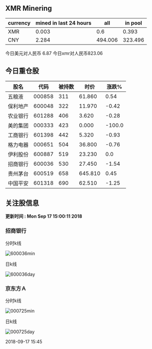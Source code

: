 ## XMR Minering

|currency|mined in last 24 hours|all|in pool|
|---|---|---|---|
|XMR|0.003|0.6|0.393|
|CNY|2.284|494.006|323.496|

今日美元对人民币 6.87	今日xmr对人民币823.06


## 今日重仓股 

|股名|代码|被持数|时价|涨跌%|
|---|---|---|---|---|
|五粮液|000858|311|61.860|0.54|
|保利地产|600048|322|11.970|-0.42|
|农业银行|601288|406|3.620|-0.28|
|美的集团|000333|423|0.000|-100.0|
|工商银行|601398|442|5.320|-0.93|
|格力电器|000651|504|36.800|-0.76|
|伊利股份|600887|519|23.230|0.0|
|招商银行|600036|530|27.450|-1.54|
|贵州茅台|600519|658|645.810|0.45|
|中国平安|601318|690|62.510|-1.25|

## 关注股信息
**更新时间 : Mon Sep 17 15:00:11 2018**
### 招商银行 
分时k线

![600036min](http://image.sinajs.cn/newchart/min/n/sh600036.gif)

日k线

![600036day](http://image.sinajs.cn/newchart/daily/n/sh600036.gif)

### 京东方Ａ 
分时k线

![000725min](http://image.sinajs.cn/newchart/min/n/sz000725.gif)

日k线

![000725day](http://image.sinajs.cn/newchart/daily/n/sz000725.gif)

2018-09-17 15:45